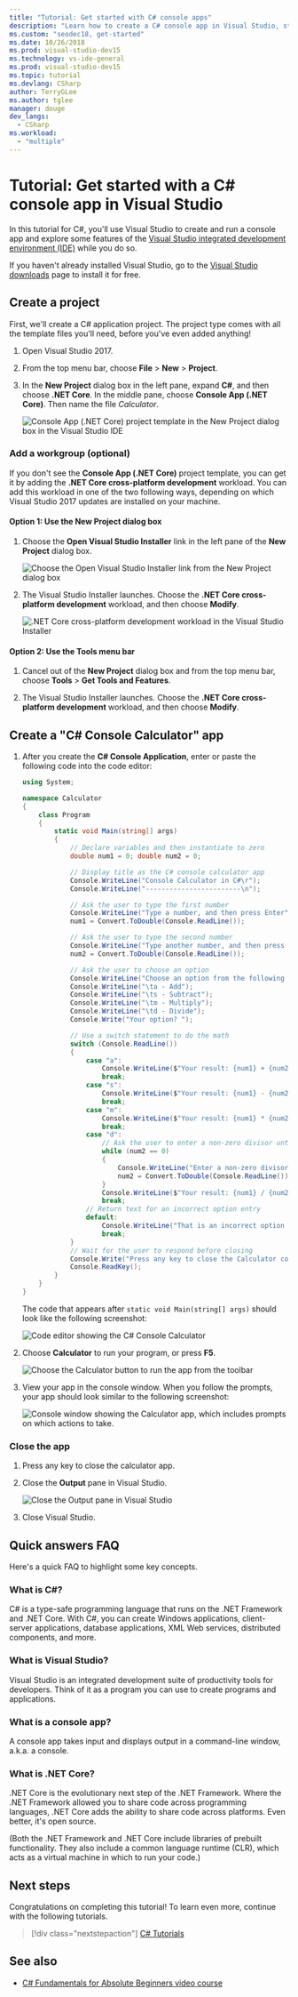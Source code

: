 ```yaml
---
title: "Tutorial: Get started with C# console apps"
description: "Learn how to create a C# console app in Visual Studio, step-by-step."
ms.custom: "seodec18, get-started"
ms.date: 10/26/2018
ms.prod: visual-studio-dev15
ms.technology: vs-ide-general
ms.prod: visual-studio-dev15
ms.topic: tutorial
ms.devlang: CSharp
author: TerryGLee
ms.author: tglee
manager: douge
dev_langs:
  - CSharp
ms.workload:
  - "multiple"
---
```

# Tutorial: Get started with a C# console app in Visual Studio

In this tutorial for C#, you'll use Visual Studio to create and run a console app and explore some features of the [Visual Studio integrated development environment (IDE)](visual-studio-ide.md) while you do so.

If you haven't already installed Visual Studio, go to the [Visual Studio downloads](https://visualstudio.microsoft.com/downloads/?utm_medium=microsoft&utm_source=docs.microsoft.com&utm_campaign=button+cta&utm_content=download+vs2017) page to install it for free.

## Create a project

First, we'll create a C# application project. The project type comes with all the template files you'll need, before you've even added anything!

1. Open Visual Studio 2017.

2. From the top menu bar, choose **File** > **New** > **Project**.

3. In the **New Project** dialog box in the left pane, expand **C#**, and then choose **.NET Core**. In the middle pane, choose **Console App (.NET Core)**. Then name the file *Calculator*.

   ![Console App (.NET Core) project template in the New Project dialog box in the Visual Studio IDE](media/new-project-csharp-calculator-console-app.png)

### Add a workgroup (optional)

If you don't see the **Console App (.NET Core)** project template, you can get it by adding the **.NET Core cross-platform development** workload. You can add this workload in one of the two following ways, depending on which Visual Studio 2017 updates are installed on your machine.

#### Option 1: Use the New Project dialog box

1. Choose the **Open Visual Studio Installer** link in the left pane of the **New Project** dialog box.

   ![Choose the Open Visual Studio Installer link from the New Project dialog box](media/csharp-open-visual-studio-installer-generic-dark.png)

1. The Visual Studio Installer launches. Choose the **.NET Core cross-platform development** workload, and then choose **Modify**.

   ![.NET Core cross-platform development workload in the Visual Studio Installer](../media/dot-net-core-xplat-dev-workload.png)

#### Option 2: Use the Tools menu bar

1. Cancel out of the **New Project** dialog box and from the top menu bar, choose **Tools** > **Get Tools and Features**.

1. The Visual Studio Installer launches. Choose the **.NET Core cross-platform development** workload, and then choose **Modify**.

## Create a "C# Console Calculator" app

1. After you create the **C# Console Application**, enter or paste the following code into the code editor:

    ```csharp
    using System;

    namespace Calculator
    {
        class Program
        {
            static void Main(string[] args)
            {
                // Declare variables and then instantiate to zero
                double num1 = 0; double num2 = 0;

                // Display title as the C# console calculator app
                Console.WriteLine("Console Calculator in C#\r");
                Console.WriteLine("------------------------\n");

                // Ask the user to type the first number
                Console.WriteLine("Type a number, and then press Enter");
                num1 = Convert.ToDouble(Console.ReadLine());

                // Ask the user to type the second number
                Console.WriteLine("Type another number, and then press Enter");
                num2 = Convert.ToDouble(Console.ReadLine());

                // Ask the user to choose an option
                Console.WriteLine("Choose an option from the following list:");
                Console.WriteLine("\ta - Add");
                Console.WriteLine("\ts - Subtract");
                Console.WriteLine("\tm - Multiply");
                Console.WriteLine("\td - Divide");
                Console.Write("Your option? ");

                // Use a switch statement to do the math
                switch (Console.ReadLine())
                {
                    case "a":
                        Console.WriteLine($"Your result: {num1} + {num2} = " + (num1 + num2));
                        break;
                    case "s":
                        Console.WriteLine($"Your result: {num1} - {num2} = " + (num1 - num2));
                        break;
                    case "m":
                        Console.WriteLine($"Your result: {num1} * {num2} = " + (num1 * num2));
                        break;
                    case "d":
                        // Ask the user to enter a non-zero divisor until they do so
                        while (num2 == 0)
                        {
                            Console.WriteLine("Enter a non-zero divisor: ");
                            num2 = Convert.ToDouble(Console.ReadLine());
                        }
                        Console.WriteLine($"Your result: {num1} / {num2} = " + (num1 / num2));
                        break;
                    // Return text for an incorrect option entry
                    default:
                        Console.WriteLine("That is an incorrect option entry, please try again.");
                        break;
                }
                // Wait for the user to respond before closing
                Console.Write("Press any key to close the Calculator console app...");
                Console.ReadKey();
            }
        }
    }
    ```

   The code that appears after `static void Main(string[] args)` should look like the following screenshot:

   ![Code editor showing the C# Console Calculator](media/csharp-console-calculator-code.png)

1. Choose **Calculator** to run your program, or press **F5**.

   ![Choose the Calculator button to run the app from the toolbar](media/csharp-console-calculator-button.png)

1. View your app in the console window. When you follow the prompts, your app should look similar to the following screenshot:

    ![Console window showing the Calculator app, which includes prompts on which actions to take.](media/csharp-console-calculator.png)

### Close the app

1. Press any key to close the calculator app.

1. Close the **Output** pane in Visual Studio.

   ![Close the Output pane in Visual Studio](media/csharp-calculator-close-output-pane.png)

1. Close Visual Studio.

## Quick answers FAQ

Here's a quick FAQ to highlight some key concepts.

### What is C#?

C# is a type-safe programming language that runs on the .NET Framework and .NET Core. With C#, you can create Windows applications, client-server applications, database applications, XML Web services, distributed components, and more.

### What is Visual Studio?

Visual Studio is an integrated development suite of productivity tools for developers. Think of it as a program you can use to create programs and applications.

### What is a console app?

A console app takes input and displays output in a command-line window, a.k.a. a console.

### What is .NET Core?

.NET Core is the evolutionary next step of the .NET Framework. Where the .NET Framework allowed you to share code across programming languages, .NET Core adds the ability to share code across platforms. Even better, it's open source.

(Both the .NET Framework and .NET Core include libraries of prebuilt functionality. They also include a common language runtime (CLR), which acts as a virtual machine in which to run your code.)

## Next steps

Congratulations on completing this tutorial! To learn even more, continue with the following tutorials.

> [!div class="nextstepaction"]
> [C# Tutorials](/dotnet/csharp/tutorials/)

## See also

* [C# Fundamentals for Absolute Beginners video course](https://mva.microsoft.com/en-us/training-courses/c-fundamentals-for-absolute-beginners-16169)
